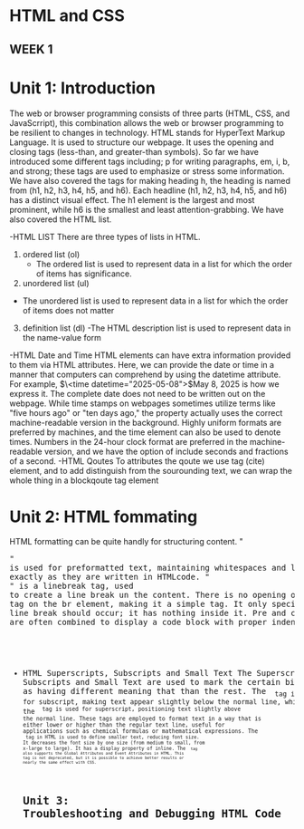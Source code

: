 # HTML and CSS
## WEEK 1

# Unit 1: Introduction 
The web or browser programming consists of three parts (HTML, CSS, and JavaScrript), this combination allows the web or browser programming to be resilient to changes in technology. HTML stands for HyperText Markup Language. It is used to structure our webpage. It uses the opening and closing tags (less-than, and greater-than symbols). So far we have introduced some different tags including; p for writing paragraphs, em, i, b, and strong; these tags are used to emphasize or stress some information. We have also covered the tags for making heading h, the heading is named from (h1, h2, h3, h4, h5, and h6). Each headline (h1, h2, h3, h4, h5, and h6) has a distinct visual effect. The h1 element is the largest and most prominent, while h6 is the smallest and least attention-grabbing. We have also covered the HTML list. 

-HTML LIST
There are three types of lists in HTML.
1. ordered list (ol)
   - The ordered list is used to represent data in a list for which the order of items has significance.
2. unordered list (ul)
 - The unordered list is used to represent data in a list for which the order of items does not matter
3. definition list (dl)
   -The HTML description list is used to represent data in the name-value form
   
-HTML Date and Time
   HTML elements can have extra information provided to them via HTML attributes. Here, we can provide the date or time in a manner that computers can comprehend by using the datetime attribute.
   For example, $\<time datetime="2025-05-08">$May 8, 2025</time> is how we express it. The complete date does not need to be written out on the webpage. While time stamps on webpages sometimes utilize terms like "five 
   hours ago" or "ten days ago," the property actually uses the correct machine-readable version in the background. Highly uniform formats are preferred by machines, and the time element can also be used to denote 
    times. Numbers in the 24-hour clock format are preferred in the machine-readable version, and we have the option of include seconds and fractions of a second.
-HTML Qoutes
To attributes the qoute we use tag (cite) element, and to add distinguish from the sourounding text, we can wrap the whole thing in a blockqoute tag element

# Unit 2: HTML fommating
 HTML formatting can be quite handly for structuring content. "<pre>" is used for preformatted text, maintaining whitespaces and line break exactly as they are written in HTMLcode. "<br>" is a linebreak tag, used 
 to create a line break un the content. There is no opening or closing tag on the br element, making it a simple tag. It only specifies where a line break should occur; it has nothing inside it. Pre and code 
 elements are often combined to display a code block with proper indentation.

- HTML Superscripts, Subscripts and Small Text
  The  Superscripts, Subscripts and Small Text are used to mark the certain bits of content as having different meaning that than the rest.
  The <sub> tag is used for subscript, making text appear slightly below the normal line, while the <sup> tag is used for superscript, positioning text slightly above the normal line. These tags are 
  employed to format text in a way that is either lower or higher than the regular text line, useful for applications such as chemical formulas or mathematical expressions. The <small> tag in HTML is used to define 
  smaller text, reducing font size. It decreases the font size by one size (from medium to small, from x-large to large). It has a display property of inline. The <small> tag also supports the Global Attributes and 
  Event Attributes in HTML. This tag is not deprecated, but it is possible to achieve better results or nearly the same effect with CSS.

  # Unit 3: Troubleshooting and Debugging HTML Code



  


